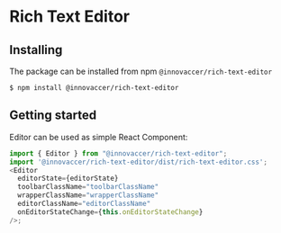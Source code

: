 # Rich Text Editor

## Installing

The package can be installed from npm `@innovaccer/rich-text-editor`

```
$ npm install @innovaccer/rich-text-editor
```

## Getting started

Editor can be used as simple React Component:

```js
import { Editor } from "@innovaccer/rich-text-editor";
import '@innovaccer/rich-text-editor/dist/rich-text-editor.css';
<Editor
  editorState={editorState}
  toolbarClassName="toolbarClassName"
  wrapperClassName="wrapperClassName"
  editorClassName="editorClassName"
  onEditorStateChange={this.onEditorStateChange}
/>;
```

